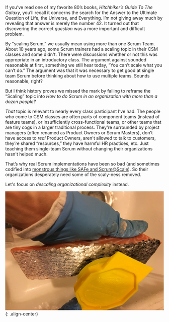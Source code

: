 If you’ve read one of my favorite 80’s books, _Hitchhiker’s Guide To The Galaxy_, you’ll recall it concerns the search for the Answer to the Ultimate Question of Life, the Universe, and Everything.  I’m not giving away much by revealing that answer is merely the number 42.  It turned out that discovering the correct *question* was a more important and difficult problem.

By "scaling Scrum," we usually mean using more than one Scrum Team. About 10 years ago, some Scrum trainers had a scaling topic in their CSM classes and some didn't. There were discussions whether or not this was appropriate in an introductory class.  The argument against sounded reasonable at first, something we still hear today, “You can’t scale what you can’t do.” The argument was that it was necessary to get good at single team Scrum before thinking about how to use multiple teams.  Sounds reasonable, right?

But I think history proves we missed the mark by failing to reframe the “Scaling” topic into *How to do Scrum in an organization with more than a dozen people?*

*That* topic is relevant to nearly every class participant I’ve had. The people who come to CSM classes are often parts of component teams (instead of feature teams), or insufficiently cross-functional teams, or other teams that are tiny cogs in a larger traditional process.  They're surrounded by project managers (often renamed as Product Owners or Scrum Masters), don’t have access to *real* Product Owners, aren't allowed to talk to customers, they’re shared “resources,” they have harmful HR practices, etc. Just teaching them single-team Scrum without changing their organizations hasn't helped much.

That’s why real Scrum implementations have been so bad (and sometimes codified into [monstrous things like SAFe and Scrum@Scale](/scaling-antipatterns-poster)).  So their organizations desperately need some of the scaly-ness removed.

Let's focus on *descaling organizational complexity* instead.


![literal descaling](/assets/images/literal-descaling.png){: .align-center}